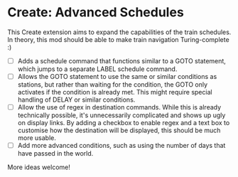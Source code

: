 # Create: Advanced Schedules

This Create extension aims to expand the capabilities of the train schedules. In theory, this mod should be able to make train navigation Turing-complete :)

- [ ] Adds a schedule command that functions similar to a GOTO statement, which jumps to a separate LABEL schedule command.
- [ ] Allows the GOTO statement to use the same or similar conditions as stations, but rather than waiting for the condition, the GOTO only activates if the condition is already met. This might require special handling of DELAY or similar conditions.
- [ ] Allow the use of regex in destination commands. While this is already technically possible, it's unnecessarily complicated and shows up ugly on display links. By adding a checkbox to enable regex and a text box to customise how the destination will be displayed, this should be much more usable.
- [ ] Add more advanced conditions, such as using the number of days that have passed in the world.

More ideas welcome!
